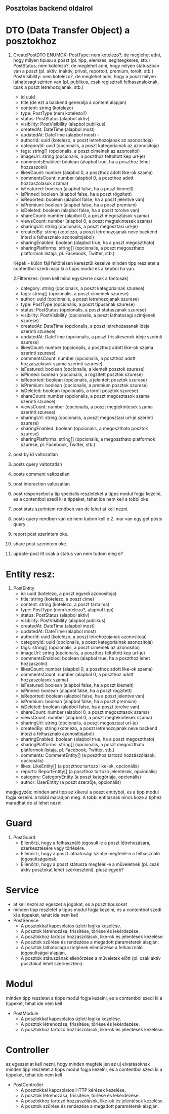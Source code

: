 ## Posztolas backend oldalrol

# DTO (Data Transfer Object) a posztokhoz

1. CreatePostDTO
ENUMOK:
PostType: nem kotelezo?, de meglehet adni, hogy milyen tipusu a poszt (pl. tipp, elemzes, segitsegkeres, stb.)
PostStatus: nem kotelezo?, de meglehet adni, hogy milyen statuszban van a poszt (pl. aktiv, inaktiv, privat, reportolt, premium, torolt, stb.)
PostVisibility: nem kotelezo?, de meglehet adni, hogy a poszt milyen lathatosagi szinten van (pl. publikus, csak regisztralt felhasznaloknak, csak a poszt letrehozojanak, stb.)


   - id uuid
   - title (de ezt a backend generalja a content alapjan)
   - content: string (kotelezo)
   - type: PostType (nem kotelezo?)
   - status: PostStatus (alapbol aktiv)
   - visibility: PostVisibility (alapbol publikus)
   - createdAt: DateTime (alapbol most)
   - updatedAt: DateTime (alapbol most)   -
   - authorId: uuid (kotelezo, a poszt letrehozojanak az azonositoja)
   - categoryId: uuid (opcionalis, a poszt kategoriainak az azonositoja)
   - tags: string[] (opcionalis, a poszt cimeinek az azonositoi)
   - imageUrl: string (opcionalis, a poszthoz feltoltott kep url-je)
   - commentsEnabled: boolean (alapbol true, ha a poszthoz lehet hozzaszolni)
   - likesCount: number (alapbol 0, a poszthoz adott like-ok szama)
   - commentsCount: number (alapbol 0, a poszthoz adott hozzaszolasok szama)
   - isFeatured: boolean (alapbol false, ha a poszt kiemelt)
   - isPinned: boolean (alapbol false, ha a poszt rögzített)
   - isReported: boolean (alapbol false, ha a poszt jelentve van)
   - isPremium: boolean (alapbol false, ha a poszt premium)
   - isDeleted: boolean (alapbol false, ha a poszt torolve van)
   - shareCount: number (alapbol 0, a poszt megosztasok szama)
   - viewsCount: number (alapbol 0, a poszt megtekintesek szama)
   - sharingUrl: string (opcionalis, a poszt megosztasi url-je)
   - createdBy: string (kotelezo, a poszt letrehozojanak neve backend intezi a felhasznalo azonositojabol)
   - sharingEnabled: boolean (alapbol true, ha a poszt megoszthato)
   - sharingPlatforms: string[] (opcionalis, a poszt megoszthato platformok listaja, pl. Facebook, Twitter, stb.)

   Képek - külön fájl feltöltésen keresztül kezelve
   minden tipp reszletet a contentbol szedi majd ki a tipps modul es a kepbol ha van.

   2.Filterezes: (nem kell mind egyszerre csak a fontosak)
   - category: string (opcionalis, a poszt kategoriainak szurese)
   - tags: string[] (opcionalis, a poszt cimeinek szurese)
   - author: uuid (opcionalis, a poszt letrehozojanak szurese)
   - type: PostType (opcionalis, a poszt tipusanak szurese)
   - status: PostStatus (opcionalis, a poszt statuszanak szurese)
   - visibility: PostVisibility (opcionalis, a poszt lathatosagi szintjenek szurese)
   - createdAt: DateTime (opcionalis, a poszt letrehozasanak ideje szerinti szurese)
   - updatedAt: DateTime (opcionalis, a poszt frissitesenek ideje szerinti szurese)
   - likesCount: number (opcionalis, a poszthoz adott like-ok szama szerinti szurese)
   - commentsCount: number (opcionalis, a poszthoz adott hozzaszolasok szama szerinti szurese)
   - isFeatured: boolean (opcionalis, a kiemelt posztok szurese)
   - isPinned: boolean (opcionalis, a rögzített posztok szurese)
   - isReported: boolean (opcionalis, a jelentett posztok szurese)
   - isPremium: boolean (opcionalis, a premium posztok szurese)
   - isDeleted: boolean (opcionalis, a torolt posztok szurese)
   - shareCount: number (opcionalis, a poszt megosztasok szama szerinti szurese)
   - viewsCount: number (opcionalis, a poszt megtekintesek szama szerinti szurese)
   - sharingUrl: string (opcionalis, a poszt megosztasi url-je szerinti szurese)
   - sharingEnabled: boolean (opcionalis, a megoszthato posztok szurese)
   - sharingPlatforms: string[] (opcionalis, a megoszthato platformok szurese, pl. Facebook, Twitter, stb.)

3. post by id valtozatlan
4. posts query valtozatlan
5. posts comment valtozatlan
6. post interaction valtozatlan

7. post responsebol  a tip specialis reszleteket a tipps modul fogja kezelni, es a contentbol szedi ki a tippeket, tehat ide nem kell a tobbi oke
8. post stats szerintem rendben van de lehet at kell nezni.
9. posts query rendben van de nem tudom kell e 2. mar van egy get posts query
10. report post szerintem oke.
11. share post szerintem oke.
12. update-post itt csak a status van nem tudom eleg e?

# Entity resz:

1. PostEntity
   - id: uuid (kotelezo, a poszt egyedi azonositoja)
   - title: string (kotelezo, a poszt cime)
   - content: string (kotelezo, a poszt tartalma)
   - type: PostType (nem kotelezo?, alapbol tipp)
   - status: PostStatus (alapbol aktiv)
   - visibility: PostVisibility (alapbol publikus)
   - createdAt: DateTime (alapbol most)
   - updatedAt: DateTime (alapbol most)
   - authorId: uuid (kotelezo, a poszt letrehozojanak azonositoja)
   - categoryId: uuid (opcionalis, a poszt kategoriainak azonositoja)
   - tags: string[] (opcionalis, a poszt cimeinek az azonositoi)
   - imageUrl: string (opcionalis, a poszthoz feltoltott kep url-je)
   - commentsEnabled: boolean (alapbol true, ha a poszthoz lehet hozzaszolni)
   - likesCount: number (alapbol 0, a poszthoz adott like-ok szama)
   - commentsCount: number (alapbol 0, a poszthoz adott hozzaszolasok szama)
   - isFeatured: boolean (alapbol false, ha a poszt kiemelt)
   - isPinned: boolean (alapbol false, ha a poszt rögzített)
   - isReported: boolean (alapbol false, ha a poszt jelentve van)
   - isPremium: boolean (alapbol false, ha a poszt premium)
   - isDeleted: boolean (alapbol false, ha a poszt torolve van)
   - shareCount: number (alapbol 0, a poszt megosztasok szama)
   - viewsCount: number (alapbol 0, a poszt megtekintesek szama)
   - sharingUrl: string (opcionalis, a poszt megosztasi url-je)
   - createdBy: string (kotelezo, a poszt letrehozojanak neve backend intezi a felhasznalo azonositojabol)
   - sharingEnabled: boolean (alapbol true, ha a poszt megoszthato)
   - sharingPlatforms: string[] (opcionalis, a poszt megoszthato platformok listaja, pl. Facebook, Twitter, stb.)
   - comments: CommentEntity[] (a poszthoz tartozó hozzászólások, opcionális)
   - likes: LikeEntity[] (a poszthoz tartozó like-ok, opcionális)
   - reports: ReportEntity[] (a poszthoz tartozó jelentések, opcionális)
   - category: CategoryEntity (a poszt kategóriája, opcionális)
   - author: UserEntity (a poszt szerzője, opcionális)

megjegyzés: minden ami  tipp az kikerul a poszt entitybol, es a tipp modul fogja kezelni. a tobbi maradjon meg.
A tobbi entitasnak nincs koze a tiphez maradhat de at lehet nezni.

# Guard
1. PostGuard
   - Ellenőrzi, hogy a felhasználó jogosult-e a poszt létrehozására, szerkesztésére vagy törlésére.
   - Ellenőrzi, hogy a poszt lathatosági szintje megfelel-e a felhasználó jogosultságainak.
   - Ellenőrzi, hogy a poszt státusza megfelel-e a műveletnek (pl. csak aktív posztokat lehet szerkeszteni).
 plusz egyeb?

# Service
- at kell nezni az egeszet a jogokat, es a poszt tipusokat
- minden tipp reszletet a tipps modul fogja kezelni, es a contentbol szedi ki a tippeket, tehat ide nem kell
- PostService
   - A posztokkal kapcsolatos üzleti logika kezelése.
   - A posztok létrehozása, frissítése, törlése és lekérdezése.
   - A posztokhoz tartozó hozzászólások, like-ok és jelentések kezelése.
   - A posztok szűrése és rendezése a megadott paraméterek alapján.
   - A posztok lathatosági szintjének ellenőrzése a felhasználó jogosultságai alapján.
   - A posztok státuszának ellenőrzése a műveletek előtt (pl. csak aktív posztokat lehet szerkeszteni).
# Modul
minden tipp reszletet a tipps modul fogja kezelni, es a contentbol szedi ki a tippeket, tehat ide nem kell
- PostModule
   - A posztokkal kapcsolatos üzleti logika kezelése.
   - A posztok létrehozása, frissítése, törlése és lekérdezése.
   - A posztokhoz tartozó hozzászólások, like-ok és jelentések kezelése.
# Controller
az egeszet at kell nezni, hogy minden megfeleljen az uj elvárásoknak
minden tipp reszletet a tipps modul fogja kezelni, es a contentbol szedi ki a tippeket, tehat ide nem kell
- PostController
   - A posztokkal kapcsolatos HTTP kérések kezelése.
   - A posztok létrehozása, frissítése, törlése és lekérdezése.
   - A posztokhoz tartozó hozzászólások, like-ok és jelentések kezelése.
   - A posztok szűrése és rendezése a megadott paraméterek alapján.
